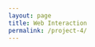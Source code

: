 ```yaml
---
layout: page
title: Web Interaction
permalink: /project-4/
---
```

<!-- 
OPTION 1: 

Use Javascript and p5js to create a 
Create a drawing 

Utilize the Canvas to create 

You may use any framework you want for this project, although I highly encourage you to explore p5js. 

Use simple geometries and 



___ 
<br>


OPTION 2

Responsive Story

Create single RESPONSIVE web page that tells a "multiple page" story by using @media queries to display and hide content based on the width of a browser window. The content can be a creative short story, topic, or idea of your own. All graphics and imagery must be original.





Create a sketch that includes (all of these):

One element controlled by the mouse.
One element that changes over time, independently of the mouse.
One element that is different every time you run the sketch. -->
